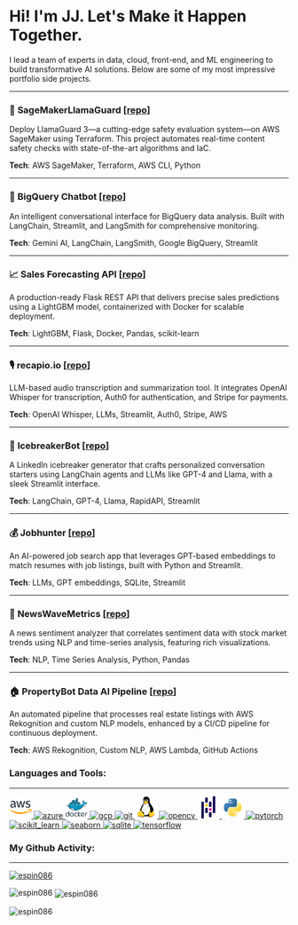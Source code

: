 # Hi! I'm JJ. Let's Make it Happen Together.

I lead a team of experts in data, cloud, front-end, and ML engineering to build transformative AI solutions. Below are some of my most impressive portfolio side projects. 

---

### 🚀 **SageMakerLlamaGuard** [[repo](https://github.com/espin086/SageMakerLlamaGuard)]
Deploy LlamaGuard 3—a cutting-edge safety evaluation system—on AWS SageMaker using Terraform. This project automates real-time content safety checks with state-of-the-art algorithms and IaC.

**Tech**: AWS SageMaker, Terraform, AWS CLI, Python

---

### 🤖 **BigQuery Chatbot** [[repo](https://github.com/espin086/BigQueryChat)]
An intelligent conversational interface for BigQuery data analysis. Built with LangChain, Streamlit, and LangSmith for comprehensive monitoring.

**Tech**: Gemini AI, LangChain, LangSmith, Google BigQuery, Streamlit

---

### 📈 **Sales Forecasting API** [[repo](https://github.com/espin086/sales-forecasting-flask-api)]
A production-ready Flask REST API that delivers precise sales predictions using a LightGBM model, containerized with Docker for scalable deployment.

**Tech**: LightGBM, Flask, Docker, Pandas, scikit-learn

---

### 🎙️ **recapio.io** [[repo](https://github.com/AI-Solutions-Lab-LLC/recapio.io)]
LLM-based audio transcription and summarization tool. It integrates OpenAI Whisper for transcription, Auth0 for authentication, and Stripe for payments.

**Tech**: OpenAI Whisper, LLMs, Streamlit, Auth0, Stripe, AWS

---

### 💼 **IcebreakerBot** [[repo](https://github.com/espin086/IcebreakerBot)]
A LinkedIn icebreaker generator that crafts personalized conversation starters using LangChain agents and LLMs like GPT-4 and Llama, with a sleek Streamlit interface.

**Tech**: LangChain, GPT-4, Llama, RapidAPI, Streamlit

---

### 💰 **Jobhunter** [[repo](https://github.com/espin086/GPT-Jobhunter)]
An AI-powered job search app that leverages GPT-based embeddings to match resumes with job listings, built with Python and Streamlit.

**Tech**: LLMs, GPT embeddings, SQLite, Streamlit

---

### 📰 **NewsWaveMetrics** [[repo](https://github.com/espin086/NewsWaveMetrics)]
A news sentiment analyzer that correlates sentiment data with stock market trends using NLP and time-series analysis, featuring rich visualizations.

**Tech**: NLP, Time Series Analysis, Python, Pandas

---

### 🏠 **PropertyBot Data AI Pipeline** [[repo](https://github.com/propertybot/data-pipeline)]
An automated pipeline that processes real estate listings with AWS Rekognition and custom NLP models, enhanced by a CI/CD pipeline for continuous deployment.

**Tech**: AWS Rekognition, Custom NLP, AWS Lambda, GitHub Actions



<h3 align="left">Languages and Tools:</h3>

---

<p align="left"> <a href="https://aws.amazon.com" target="_blank" rel="noreferrer"> <img src="https://raw.githubusercontent.com/devicons/devicon/master/icons/amazonwebservices/amazonwebservices-original-wordmark.svg" alt="aws" width="40" height="40"/> </a> <a href="https://azure.microsoft.com/en-in/" target="_blank" rel="noreferrer"> <img src="https://www.vectorlogo.zone/logos/microsoft_azure/microsoft_azure-icon.svg" alt="azure" width="40" height="40"/> </a> <a href="https://www.docker.com/" target="_blank" rel="noreferrer"> <img src="https://raw.githubusercontent.com/devicons/devicon/master/icons/docker/docker-original-wordmark.svg" alt="docker" width="40" height="40"/> </a> <a href="https://cloud.google.com" target="_blank" rel="noreferrer"> <img src="https://www.vectorlogo.zone/logos/google_cloud/google_cloud-icon.svg" alt="gcp" width="40" height="40"/> </a> <a href="https://git-scm.com/" target="_blank" rel="noreferrer"> <img src="https://www.vectorlogo.zone/logos/git-scm/git-scm-icon.svg" alt="git" width="40" height="40"/> </a> <a href="https://www.linux.org/" target="_blank" rel="noreferrer"> <img src="https://raw.githubusercontent.com/devicons/devicon/master/icons/linux/linux-original.svg" alt="linux" width="40" height="40"/> </a> <a href="https://opencv.org/" target="_blank" rel="noreferrer"> <img src="https://www.vectorlogo.zone/logos/opencv/opencv-icon.svg" alt="opencv" width="40" height="40"/> </a> <a href="https://pandas.pydata.org/" target="_blank" rel="noreferrer"> <img src="https://raw.githubusercontent.com/devicons/devicon/2ae2a900d2f041da66e950e4d48052658d850630/icons/pandas/pandas-original.svg" alt="pandas" width="40" height="40"/> </a> <a href="https://www.python.org" target="_blank" rel="noreferrer"> <img src="https://raw.githubusercontent.com/devicons/devicon/master/icons/python/python-original.svg" alt="python" width="40" height="40"/> </a> <a href="https://pytorch.org/" target="_blank" rel="noreferrer"> <img src="https://www.vectorlogo.zone/logos/pytorch/pytorch-icon.svg" alt="pytorch" width="40" height="40"/> </a> <a href="https://scikit-learn.org/" target="_blank" rel="noreferrer"> <img src="https://upload.wikimedia.org/wikipedia/commons/0/05/Scikit_learn_logo_small.svg" alt="scikit_learn" width="40" height="40"/> </a> <a href="https://seaborn.pydata.org/" target="_blank" rel="noreferrer"> <img src="https://seaborn.pydata.org/_images/logo-mark-lightbg.svg" alt="seaborn" width="40" height="40"/> </a> <a href="https://www.sqlite.org/" target="_blank" rel="noreferrer"> <img src="https://www.vectorlogo.zone/logos/sqlite/sqlite-icon.svg" alt="sqlite" width="40" height="40"/> </a> <a href="https://www.tensorflow.org" target="_blank" rel="noreferrer"> <img src="https://www.vectorlogo.zone/logos/tensorflow/tensorflow-icon.svg" alt="tensorflow" width="40" height="40"/> </a> </p>



<h3 align="left">My Github Activity:</h3>

---

<p align="left"> <a href="https://github.com/ryo-ma/github-profile-trophy"><img src="https://github-profile-trophy.vercel.app/?username=espin086" alt="espin086" /></a> </p>

<p align="left">
</p>



<p><img align="left" src="https://github-readme-stats.vercel.app/api/top-langs?username=espin086&show_icons=true&locale=en&layout=compact" alt="espin086" /></p>

<p>&nbsp;<img align="center" src="https://github-readme-stats.vercel.app/api?username=espin086&show_icons=true&locale=en" alt="espin086" /></p>

<p><img align="center" src="https://github-readme-streak-stats.herokuapp.com/?user=espin086&" alt="espin086" /></p>
